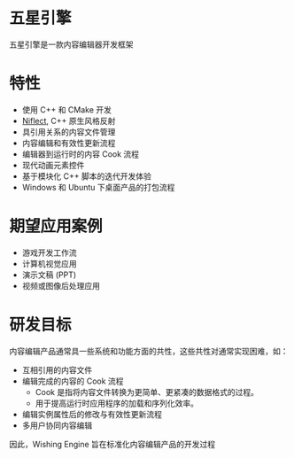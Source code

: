 # 五星引擎

五星引擎是一款内容编辑器开发框架

# 特性

- 使用 C++ 和 CMake 开发
- [Niflect](https://github.com/sainimu78/Niflect), C++ 原生风格反射
- 具引用关系的内容文件管理
- 内容编辑和有效性更新流程
- 编辑器到运行时的内容 Cook 流程
- 现代动画元素控件
- 基于模块化 C++ 脚本的迭代开发体验
- Windows 和 Ubuntu 下桌面产品的打包流程

# 期望应用案例

- 游戏开发工作流
- 计算机视觉应用
- 演示文稿 (PPT)
- 视频或图像后处理应用

# 研发目标

内容编辑产品通常具一些系统和功能方面的共性，这些共性对通常实现困难，如：

- 互相引用的内容文件
- 编辑完成的内容的 Cook 流程
  - Cook 是指将内容文件转换为更简单、更紧凑的数据格式的过程。
  - 用于提高运行时应用程序的加载和序列化效率。
- 编辑实例属性后的修改与有效性更新流程
- 多用户协同内容编辑

因此，Wishing Engine 旨在标准化内容编辑产品的开发过程